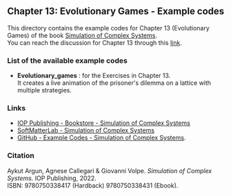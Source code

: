 ## Chapter 13: Evolutionary Games - Example codes

This directory contains the example codes for Chapter 13 (Evolutionary Games) of the book [Simulation of Complex Systems](https://github.com/softmatterlab/SOCS/).<br />
You can reach the discussion for Chapter 13 through this [link](https://github.com/softmatterlab/SOCS/discussions/22).


### List of the available example codes ###

- **Evolutionary_games** : for the Exercises in Chapter 13. <br /> It creates a live animation of the prisoner's dilemma on a lattice with multiple strategies.


### Links

- [IOP Publishing - Bookstore - Simulation of Complex Systems](https://store.ioppublishing.org/page/detail/Simulation-of-Complex-Systems/?K=9780750338417) 
- [SoftMatterLab - Simulation of Complex Systems](http://softmatterlab.org/publications/book/simulation-of-complex-systems/) 
- [GitHub - Example Codes - Simulation of Complex Systems](https://github.com/softmatterlab/SOCS/).


### Citation

Aykut Argun, Agnese Callegari & Giovanni Volpe. *Simulation of Complex Systems.* IOP Publishing, 2022.<br />
ISBN: 9780750338417 (Hardback) 9780750338431 (Ebook).
